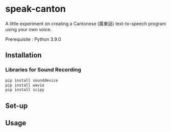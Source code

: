 # speak-canton

A little experiment on creating a Cantonese (廣東話) text-to-speech program using your own voice.

Prerequisite : Python 3.9.0

## Installation
### Libraries for Sound Recording
```bash
pip install sounddevice
pip install wavio
pip install scipy
```

## Set-up

## Usage

